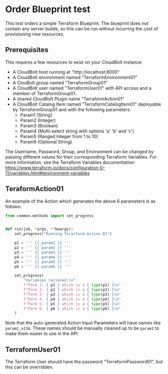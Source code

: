 # Order Blueprint test

This test orders a simple Terraform Blueprint.
The blueprint does not contain any server builds, so this can be run without incurring the cost of provisioning new resources.

## Prerequisites

This requires a few resources to exist on your CloudBolt instance:

* A CloudBolt host running at "http://localhost:8000"
* A CloudBolt environment named "TerraformEnvironment01"
* A ClouBolt group named "TerraformGroup01"
* A CloudBolt user named "TerraformUser01" with API access and a member of TerraformGroup01.
* A shared CloudBolt Plugin name "TerraformAction01"
* A CloudBolt Catalog Item named "TerraformCatalogItem01" deployable by TerraformGroup01 and with the following parameters:
    * Param1 (String)
    * Param2 (Integer)
    * Param3 (Boolean)
    * Param4 (Multi-select string with options 'a' 'b' and 'c')
    * Param5 (Ranged Integer from 1 to 10)
    * Param6 (Optional String)

The Username, Password, Group, and Environment can be changed by passing different values for their corresponding Terraform Variables.
For more information, see the Terraform Variables documentation: https://www.terraform.io/docs/configuration-0-11/variables.html#environment-variables

## TeraformAction01

An example of the Action which generates the above 6 parameters is as follows:

```py
from common.methods import set_progress


def run(job, *args, **kwargs):
    set_progress("Running Terarform Action 01")

    p1 = ''' {{ param1 }} '''
    p2 = ''' {{ param2 }} '''
    p3 = ''' {{ param3 }} '''
    p4 = ''' {{ param4 }} '''
    p5 = ''' {{ param5 }} '''
    p6 = ''' {{ param6 }} '''

    set_progress(
        "Variables recieved:\n"
        f"Parm 1: { p1 } which is a { type(p1) }\n"
        f"Parm 2: { p2 } which is a { type(p2) }\n"
        f"Parm 3: { p3 } which is a { type(p3) }\n"
        f"Parm 4: { p4 } which is a { type(p4) }\n"
        f"Parm 5: { p5 } which is a { type(p5) }\n"
        f"Parm 6: { p6 } which is a { type(p6) }\n"
    )
```

Note that the auto-generated Action Input Parameters will have names like `param1_a116`.
These names should be manually cleaned up to be `param1` to make them easier to use in the API.

## TerraformUser01

The Terraform User should have the password "TerraformPassword01", but this can be overridden.
